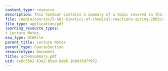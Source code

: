 ```yaml
---
content_type: resource
description: This handout contains a summary of a topic covered in this course.
file: /media/courses/5-68j-kinetics-of-chemical-reactions-spring-2003/ca8c35b263e205ad8ab61b8433d7f972_qchemsummary.pdf
file_type: application/pdf
learning_resource_types:
- Lecture Notes
ocw_type: OCWFile
parent_title: Lecture Notes
parent_type: CourseSection
resourcetype: Document
title: qchemsummary.pdf
uid: ca8c35b2-63e2-05ad-8ab6-1b8433d7f972
---
```

